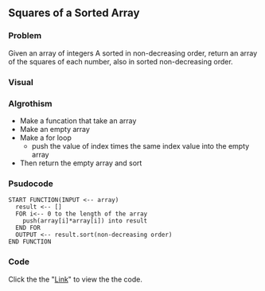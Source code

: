 ## Squares of a Sorted Array
### Problem
Given an array of integers A sorted in non-decreasing order, return an array of the squares of each number, also in sorted non-decreasing order.

### Visual

### Algrothism
*  Make a funcation that take an array
* Make an empty array
* Make a for loop 
  * push the value of index times the same index value into the empty array
* Then return the empty array and sort 
### Psudocode
```
START FUNCTION(INPUT <-- array)
  result <-- []
  FOR i<-- 0 to the length of the array
    push(array[i]*array[i]) into result
  END FOR
  OUTPUT <-- result.sort(non-decreasing order)
END FUNCTION
```
### Code 
Click the the "[Link](sortedSquares.js)" to view the the code. 